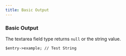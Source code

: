 ```yaml
---
title: Basic Output 
---
```


### Basic Output

The textarea field type returns `null` or the string value.

    $entry->example; // Test String
